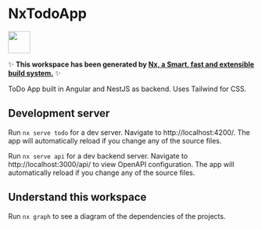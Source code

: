 # NxTodoApp

<a alt="Nx logo" href="https://nx.dev" target="_blank" rel="noreferrer"><img src="https://raw.githubusercontent.com/nrwl/nx/master/images/nx-logo.png" width="45"></a>

✨ **This workspace has been generated by [Nx, a Smart, fast and extensible build system.](https://nx.dev)** ✨

ToDo App built in Angular and NestJS as backend. Uses Tailwind for CSS.

## Development server

Run `nx serve todo` for a dev server. Navigate to http://localhost:4200/. The app will automatically reload if you change any of the source files.

Run `nx serve api` for a dev backend server. Navigate to http://localhost:3000/api/ to view OpenAPI configuration. The app will automatically reload if you change any of the source files.

## Understand this workspace

Run `nx graph` to see a diagram of the dependencies of the projects.
